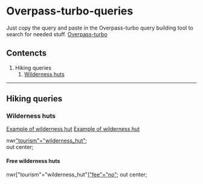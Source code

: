 # Overpass-turbo-queries

Just copy the query and paste in the Overpass-turbo query building tool to search for needed stuff.
[Overpass-turbo](https://overpass-turbo.eu/)

## Contencts

1. Hiking queries
    1. [Wilderness huts](#Wilderness-huts)

___

## Hiking queries

### Wilderness huts

[Example of wilderness hut](https://media.voog.com/0000/0030/9870/photos/Liipsaare%20metsaonn6.jpg)
[Example of wilderness hut](https://media.voog.com/0000/0030/9870/photos/Liipsaare%20metsaonn5.jpg)

nwr["tourism"="wilderness_hut"]({{bbox}});  
out center;  

#### Free wilderness huts

nwr["tourism"="wilderness_hut"]["fee"="no"]({{bbox}});
out center;
